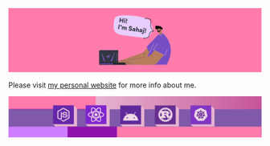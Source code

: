 ![SahajR](https://github.com/SahajR/SahajR/blob/master/resources/banner_github_pink.png)

Please visit [my personal website](https://about.sahajr.com) for more info about me.

![Interests](https://github.com/SahajR/SahajR/blob/master/resources/interests_1.png)
